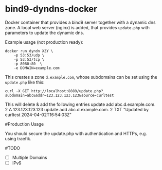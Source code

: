 # bind9-dyndns-docker
Docker container that provides a bind9 server together with a dynamic dns zone.
A local web server (nginx) is added, that provides `update.php` with parameters to update the dynamic dns.

Example usage (not production ready):

    docker run dyndn XZY \
        -p 53:53/udp \
        -p 53:53/tcp \
        -p 8080:80  \
        -e DOMAIN=example.com

This creates a zone `d.example.com`, whose subdomains can be set using the `update.php` like this:

    curl -X GET http://localhost:8080/update.php?subdomain=abc&addr=123.123.123.123&source=curltest

This will delete & add the following entries 
    update add abc.d.example.com. 2 A 123.123.123.123
    update add abc.d.example.com. 2 TXT "Updated by curltest 2024-04-02T16:54:03Z"

#Production Usage

You should secure the update.php with authentication and HTTPs, e.g. using traefik.

#TODO

 - [ ] Multiple Domains
 - [ ] IPv6